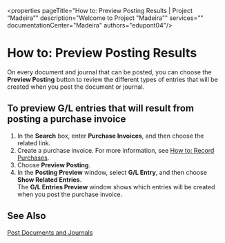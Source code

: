 <properties
	pageTitle="How to: Preview Posting Results | Project “Madeira”"
        description="Welcome to Project "Madeira"" 
        services="" 
        documentationCenter="Madeira"
        authors="edupont04"/>
    
# How to: Preview Posting Results
On every document and journal that can be posted, you can choose the **Preview Posting** button to review the different types of entries that will be created when you post the document or journal.

## To preview G/L entries that will result from posting a purchase invoice
1. In the **Search** box, enter **Purchase Invoices**, and then choose the related link.
2. Create a purchase invoice. For more information, see [How to: Record Purchases](purchasing-how-record-purchases.md).
3. Choose **Preview Posting**.
4. In the **Posting Preview** window, select **G/L Entry**, and then choose **Show Related Entries**.  
The **G/L Entries Preview** window shows which entries will be created when you post the purchase invoice.

## See Also
[Post Documents and Journals](ui-post-documents-journals.md)

